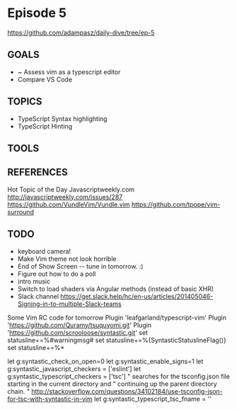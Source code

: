 
# Episode 5
https://github.com/adampasz/daily-dive/tree/ep-5

## GOALS
* ~ Assess vim as a typescript editor
* Compare VS Code

## TOPICS
* TypeScript Syntax highlighting
* TypeScript Hinting

## TOOLS

## REFERENCES
Hot Topic of the Day
Javascriptweekly.com
http://javascriptweekly.com/issues/287
https://github.com/VundleVim/Vundle.vim
https://github.com/tpope/vim-surround

## TODO
* keyboard camera!
* Make Vim theme not look horrible
* End of Show Screen -- tune in tomorrow. :)
* Figure out how to do a poll
* intro music
* Switch to load shaders via Angular methods (instead of basic XHR)
* Slack channel https://get.slack.help/hc/en-us/articles/201405046-Signing-in-to-multiple-Slack-teams

Some Vim RC code for tomorrow
Plugin 'leafgarland/typescript-vim'
Plugin 'https://github.com/Quramy/tsuquyomi.git'
Plugin 'https://github.com/scrooloose/syntastic.git'
set statusline+=%#warningmsg#
set statusline+=%{SyntasticStatuslineFlag()}
set statusline+=%*

let g:syntastic_check_on_open=0
let g:syntastic_enable_signs=1
let g:syntastic_javascript_checkers = ['eslint']
let g:syntastic_typescript_checkers = ['tsc']
" searches for the tsconfig.json file starting in the current directory and
" continuing up the parent directory chain.
" http://stackoverflow.com/questions/34102184/use-tsconfig-json-for-tsc-with-syntastic-in-vim
let g:syntastic_typescript_tsc_fname = ''
